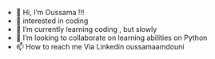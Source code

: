 - 👋 Hi, I’m Oussama !!!
- 👀 interested in coding 
- 🌱 I’m currently learning coding , but slowly
- 💞️ I’m looking to collaborate on learning abilities on Python
- 📫 How to reach me Via Linkedin oussamaamdouni

<!---
Max777s/Max777s is a ✨ special ✨ repository because its `README.md` (this file) appears on your GitHub profile.
You can click the Preview link to take a look at your changes.
--->
